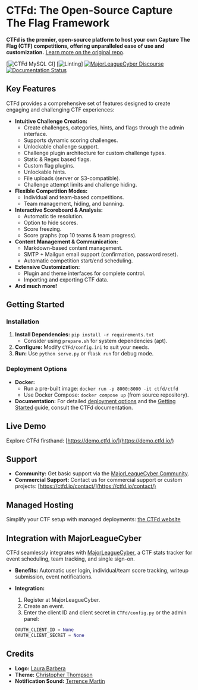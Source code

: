 # CTFd: The Open-Source Capture The Flag Framework

**CTFd is the premier, open-source platform to host your own Capture The Flag (CTF) competitions, offering unparalleled ease of use and customization.**  [Learn more on the original repo](https://github.com/CTFd/CTFd).

[![CTFd MySQL CI](https://github.com/CTFd/CTFd/workflows/CTFd%20MySQL%20CI/badge.svg?branch=master)]
[![Linting](https://github.com/CTFd/CTFd/workflows/Linting/badge.svg?branch=master)]
[![MajorLeagueCyber Discourse](https://img.shields.io/discourse/status?server=https%3A%2F%2Fcommunity.majorleaguecyber.org%2F)](https://community.majorleaguecyber.org/)
[![Documentation Status](https://api.netlify.com/api/v1/badges/6d10883a-77bb-45c1-a003-22ce1284190e/deploy-status)](https://docs.ctfd.io)

## Key Features

CTFd provides a comprehensive set of features designed to create engaging and challenging CTF experiences:

*   **Intuitive Challenge Creation:**
    *   Create challenges, categories, hints, and flags through the admin interface.
    *   Supports dynamic scoring challenges.
    *   Unlockable challenge support.
    *   Challenge plugin architecture for custom challenge types.
    *   Static & Regex based flags.
    *   Custom flag plugins.
    *   Unlockable hints.
    *   File uploads (server or S3-compatible).
    *   Challenge attempt limits and challenge hiding.
*   **Flexible Competition Modes:**
    *   Individual and team-based competitions.
    *   Team management, hiding, and banning.
*   **Interactive Scoreboard & Analysis:**
    *   Automatic tie resolution.
    *   Option to hide scores.
    *   Score freezing.
    *   Score graphs (top 10 teams & team progress).
*   **Content Management & Communication:**
    *   Markdown-based content management.
    *   SMTP + Mailgun email support (confirmation, password reset).
    *   Automatic competition start/end scheduling.
*   **Extensive Customization:**
    *   Plugin and theme interfaces for complete control.
    *   Importing and exporting CTF data.
*   **And much more!**

## Getting Started

### Installation

1.  **Install Dependencies:** `pip install -r requirements.txt`
    *   Consider using `prepare.sh` for system dependencies (apt).
2.  **Configure:**  Modify `CTFd/config.ini` to suit your needs.
3.  **Run:** Use `python serve.py` or `flask run` for debug mode.

### Deployment Options

*   **Docker:**
    *   Run a pre-built image: `docker run -p 8000:8000 -it ctfd/ctfd`
    *   Use Docker Compose: `docker compose up` (from source repository).
*   **Documentation:** For detailed [deployment options](https://docs.ctfd.io/docs/deployment/installation) and the [Getting Started](https://docs.ctfd.io/tutorials/getting-started/) guide, consult the CTFd documentation.

## Live Demo

Explore CTFd firsthand: [https://demo.ctfd.io/](https://demo.ctfd.io/)

## Support

*   **Community:** Get basic support via the [MajorLeagueCyber Community](https://community.majorleaguecyber.org/).
*   **Commercial Support:** Contact us for commercial support or custom projects:  [https://ctfd.io/contact/](https://ctfd.io/contact/)

## Managed Hosting

Simplify your CTF setup with managed deployments: [the CTFd website](https://ctfd.io/)

## Integration with MajorLeagueCyber

CTFd seamlessly integrates with [MajorLeagueCyber](https://majorleaguecyber.org/), a CTF stats tracker for event scheduling, team tracking, and single sign-on.

*   **Benefits:** Automatic user login, individual/team score tracking, writeup submission, event notifications.
*   **Integration:**
    1.  Register at MajorLeagueCyber.
    2.  Create an event.
    3.  Enter the client ID and client secret in `CTFd/config.py` or the admin panel:

    ```python
    OAUTH_CLIENT_ID = None
    OAUTH_CLIENT_SECRET = None
    ```

## Credits

*   **Logo:** [Laura Barbera](http://www.laurabb.com/)
*   **Theme:** [Christopher Thompson](https://github.com/breadchris)
*   **Notification Sound:** [Terrence Martin](https://soundcloud.com/tj-martin-composer)